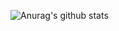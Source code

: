 ![Anurag's github stats](https://github-readme-stats.vercel.app/api?username=8790fahad&theme=dark&show_icons=true)
